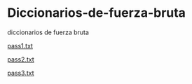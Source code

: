 # Diccionarios-de-fuerza-bruta
diccionarios de fuerza bruta 


[pass1.txt](https://github.com/Hack03/Diccionarios-de-fuerza-bruta/files/8649180/pass1.txt)

[pass2.txt](https://github.com/Hack03/Diccionarios-de-fuerza-bruta/files/8649181/pass2.txt)

[pass3.txt](https://github.com/Hack03/Diccionarios-de-fuerza-bruta/files/8649182/pass3.txt)
